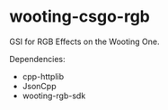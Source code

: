 # wooting-csgo-rgb

GSI for RGB Effects on the Wooting One.

Dependencies:
- cpp-httplib
- JsonCpp
- wooting-rgb-sdk
